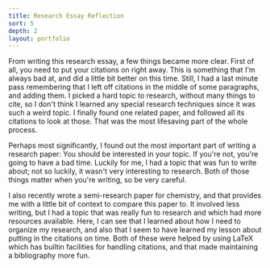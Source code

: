 ```yaml
---
title: Research Essay Reflection
sort: 5
depth: 2
layout: portfolio
---
```


From writing this research essay, a few things became more clear. First of all,
you need to put your citations on right away. This is something that I'm always
bad at, and did a little bit better on this time. Still, I had a last minute
pass remembering that I left off citations in the middle of some paragraphs,
and adding them. I picked a hard topic to research, without many things to cite,
so I don't think I learned any special research techniques since it was such a
weird topic. I finally found one related paper, and followed all its citations
to look at those. That was the most lifesaving part of the whole process.

Perhaps most significantly, I found out the most important part of writing a
research paper: You should be interested in your topic. If you're not, you're
going to have a bad time. Luckily for me, I had a topic that was fun to write
about; not so luckily, it wasn't very interesting to research. Both of those
things matter when you're writing, so be very careful.

I also recently wrote a semi-research paper for chemistry, and that provides me
with a little bit of context to compare this paper to. It involved less writing,
but I had a topic that was really fun to research and which had more resources
available. Here, I can see that I learned about how I need to organize my
research, and also that I seem to have learned my lesson about putting in the
citations on time. Both of these were helped by using LaTeX which has builtin
facilities for handling citations, and that made maintaining a bibliography
more fun.